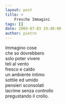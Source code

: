 ```yaml
---
layout: post
title: >
    Fresche Immagini
tags: []
date: 2009-07-03 19:40:00
author: pietro
---
```

Immagino cose<br/>che so dovrebbero<br/>solo poter vivere<br/>teli al vento<br/>fresco e caldo<br/>un ambiente intimo<br/>sottile ed umido<br/>pensieri sconsolati<br/>lacrime senza controllo<br/>pregustando il crollo.
